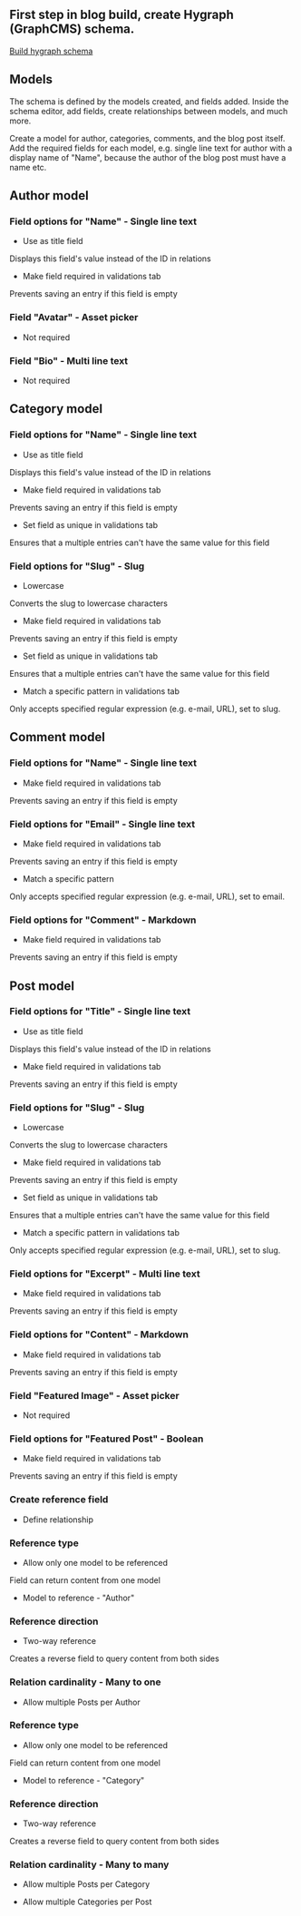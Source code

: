 ## First step in blog build, create Hygraph (GraphCMS) schema.
[Build hygraph schema](https://hygraph.com/)
## Models
The schema is defined by the models created, and fields added. Inside the schema editor, add fields, create relationships between models, and much more.

Create a model for author, categories, comments, and the blog post itself. Add the required fields for each model, e.g. single line text for author with a display name of "Name", because the author of the blog post must have a name etc.

## Author model

### Field options for "Name" - Single line text

- Use as title field

Displays this field's value instead of the ID in relations

- Make field required in validations tab

Prevents saving an entry if this field is empty

### Field "Avatar" - Asset picker

- Not required

### Field "Bio" - Multi line text

- Not required

## Category model

### Field options for "Name" - Single line text

- Use as title field

Displays this field's value instead of the ID in relations

- Make field required in validations tab

Prevents saving an entry if this field is empty

- Set field as unique in validations tab

Ensures that a multiple entries can't have the same value for this field

### Field options for "Slug" - Slug

- Lowercase

Converts the slug to lowercase characters

- Make field required in validations tab

Prevents saving an entry if this field is empty

- Set field as unique in validations tab

Ensures that a multiple entries can't have the same value for this field

- Match a specific pattern in validations tab

Only accepts specified regular expression (e.g. e-mail, URL), set to slug.

## Comment model 

### Field options for "Name" - Single line text

- Make field required in validations tab

Prevents saving an entry if this field is empty

### Field options for "Email" - Single line text

- Make field required in validations tab

Prevents saving an entry if this field is empty

- Match a specific pattern

Only accepts specified regular expression (e.g. e-mail, URL), set to email.

### Field options for "Comment" - Markdown

- Make field required in validations tab

Prevents saving an entry if this field is empty

## Post model

### Field options for "Title" - Single line text

- Use as title field

Displays this field's value instead of the ID in relations

- Make field required in validations tab

Prevents saving an entry if this field is empty

### Field options for "Slug" - Slug

- Lowercase

Converts the slug to lowercase characters

- Make field required in validations tab

Prevents saving an entry if this field is empty

- Set field as unique in validations tab

Ensures that a multiple entries can't have the same value for this field

- Match a specific pattern in validations tab

Only accepts specified regular expression (e.g. e-mail, URL), set to slug.

### Field options for "Excerpt" - Multi line text

- Make field required in validations tab

Prevents saving an entry if this field is empty

### Field options for "Content" - Markdown

- Make field required in validations tab

Prevents saving an entry if this field is empty

### Field "Featured Image" - Asset picker

- Not required

### Field options for "Featured Post" - Boolean

- Make field required in validations tab

Prevents saving an entry if this field is empty

### Create reference field

- Define relationship

### Reference type

- Allow only one model to be referenced

Field can return content from one model

- Model to reference - "Author"

### Reference direction

- Two-way reference

Creates a reverse field to query content from both sides

### Relation cardinality - Many to one

- Allow multiple Posts per Author

### Reference type

- Allow only one model to be referenced

Field can return content from one model

- Model to reference - "Category"

### Reference direction

- Two-way reference

Creates a reverse field to query content from both sides

### Relation cardinality - Many to many

- Allow multiple Posts per Category

- Allow multiple Categories per Post










